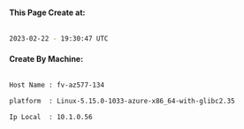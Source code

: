 
   
#### This Page Create at:

```bash

2023-02-22 - 19:30:47 UTC

```

#### Create By Machine:

```bash

Host Name : fv-az577-134

platform  : Linux-5.15.0-1033-azure-x86_64-with-glibc2.35

Ip Local  : 10.1.0.56

```

